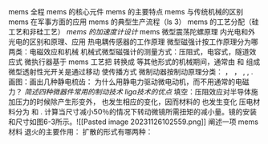 mems 全程
mems 的核心元件
mems 的主要特点
mems 与传统机械的区别
mems 在军事方面的应用
mems 的典型生产流程（ls 3）
mems 的工艺分配（硅工艺和非硅工艺）
*mems 的加速度计设计*
mems 微型震荡陀螺原理
内光电和外光电的区别和原理、应用
热电耦传感器的工作原理
微型磁强计按工作原理分为哪两类：电磁效应和机械
机械式微型磁强计的测量方式：压阻式，电容式，隧道效应式
微执行器基于 mems 工艺把       转换成       等其他形式的机械期间，通常由       和       组成
微型透射性光开关是通过移动        使传播方式
微制动器按制动原理分类：      ，       ，        ,       ,       .
画图：画出几种静电梳齿：
为什么用静电力驱动微电动机，而不用通常的电磁力？
_简述四种微器件常用的制动技术_
_liga技术的优点_
填空：压阻效应对半导体施加压力的时候除产生形变外，       也发生相应的变化，因而材料的        也发生变化
压电材料分为        和        .
计算当尺寸减小50％的情况下转动微镜所需扭矩的减小量。镜的安装和尺寸如图6-3所示。![[Pasted image 20231126102559.png]]
阐述一项 mems 材料
退火的主要作用：
扩散的形式有哪两种：